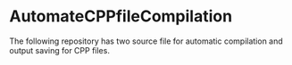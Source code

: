 # AutomateCPPfileCompilation
The following repository has two source file for automatic compilation and output saving for CPP files.

